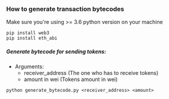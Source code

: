 ### How to generate transaction bytecodes

Make sure you're using >= 3.6 python version on your machine

```apple js
pip install web3
pip install eth_abi
```

##### Generate bytecode for sending tokens:
- Arguments: 
    - receiver_address (The one who has to receive tokens)
    - amount in wei (Tokens amount in wei)

`python generate_bytecode.py <receiver_address> <amount>`
